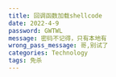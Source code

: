 ```yaml
---
title: 回调函数加载shellcode
date: 2022-4-9
password: GWTWL
message: 密码不记得，只有本地有
wrong_pass_message: 哥,别试了
categories: Technology
tags: 免杀
---
```


